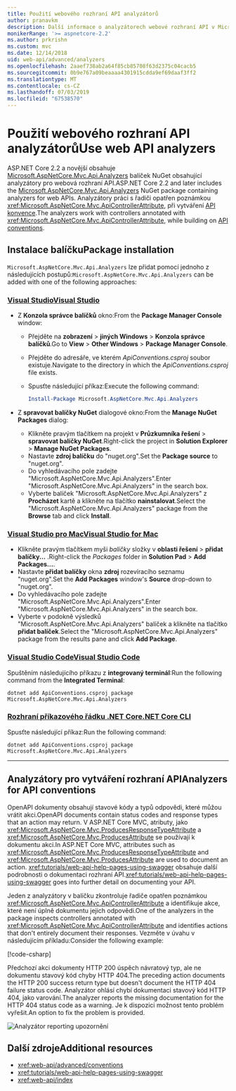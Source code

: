 ```yaml
---
title: Použití webového rozhraní API analyzátorů
author: pranavkm
description: Další informace o analyzátorech webové rozhraní API v Microsoft.AspNetCore.Mvc.Api.Analyzers.
monikerRange: '>= aspnetcore-2.2'
ms.author: prkrishn
ms.custom: mvc
ms.date: 12/14/2018
uid: web-api/advanced/analyzers
ms.openlocfilehash: 2aaef738ab2a64f85cb85708f63d2375c04cacb5
ms.sourcegitcommit: 0b9e767a09beaaaa4301915cdda9ef69daaf3ff2
ms.translationtype: MT
ms.contentlocale: cs-CZ
ms.lasthandoff: 07/03/2019
ms.locfileid: "67538570"
---
```

# <a name="use-web-api-analyzers"></a><span data-ttu-id="c4fca-103">Použití webového rozhraní API analyzátorů</span><span class="sxs-lookup"><span data-stu-id="c4fca-103">Use web API analyzers</span></span>

<span data-ttu-id="c4fca-104">ASP.NET Core 2.2 a novější obsahuje [Microsoft.AspNetCore.Mvc.Api.Analyzers](https://www.nuget.org/packages/Microsoft.AspNetCore.Mvc.Api.Analyzers) balíček NuGet obsahující analyzátory pro webová rozhraní API.</span><span class="sxs-lookup"><span data-stu-id="c4fca-104">ASP.NET Core 2.2 and later includes the [Microsoft.AspNetCore.Mvc.Api.Analyzers](https://www.nuget.org/packages/Microsoft.AspNetCore.Mvc.Api.Analyzers) NuGet package containing analyzers for web APIs.</span></span> <span data-ttu-id="c4fca-105">Analyzátory práci s řadiči opatřen poznámkou <xref:Microsoft.AspNetCore.Mvc.ApiControllerAttribute>, při vytváření [API konvence](xref:web-api/advanced/conventions).</span><span class="sxs-lookup"><span data-stu-id="c4fca-105">The analyzers work with controllers annotated with <xref:Microsoft.AspNetCore.Mvc.ApiControllerAttribute>, while building on [API conventions](xref:web-api/advanced/conventions).</span></span>

## <a name="package-installation"></a><span data-ttu-id="c4fca-106">Instalace balíčku</span><span class="sxs-lookup"><span data-stu-id="c4fca-106">Package installation</span></span>

<span data-ttu-id="c4fca-107">`Microsoft.AspNetCore.Mvc.Api.Analyzers` lze přidat pomocí jednoho z následujících postupů:</span><span class="sxs-lookup"><span data-stu-id="c4fca-107">`Microsoft.AspNetCore.Mvc.Api.Analyzers` can be added with one of the following approaches:</span></span>

### <a name="visual-studiotabvisual-studio"></a>[<span data-ttu-id="c4fca-108">Visual Studio</span><span class="sxs-lookup"><span data-stu-id="c4fca-108">Visual Studio</span></span>](#tab/visual-studio)

* <span data-ttu-id="c4fca-109">Z **Konzola správce balíčků** okno:</span><span class="sxs-lookup"><span data-stu-id="c4fca-109">From the **Package Manager Console** window:</span></span>
  * <span data-ttu-id="c4fca-110">Přejděte na **zobrazení** > **jiných Windows** > **Konzola správce balíčků**.</span><span class="sxs-lookup"><span data-stu-id="c4fca-110">Go to **View** > **Other Windows** > **Package Manager Console**.</span></span>
  * <span data-ttu-id="c4fca-111">Přejděte do adresáře, ve kterém *ApiConventions.csproj* soubor existuje.</span><span class="sxs-lookup"><span data-stu-id="c4fca-111">Navigate to the directory in which the *ApiConventions.csproj* file exists.</span></span>
  * <span data-ttu-id="c4fca-112">Spusťte následující příkaz:</span><span class="sxs-lookup"><span data-stu-id="c4fca-112">Execute the following command:</span></span>

    ```powershell
    Install-Package Microsoft.AspNetCore.Mvc.Api.Analyzers
    ```

* <span data-ttu-id="c4fca-113">Z **spravovat balíčky NuGet** dialogové okno:</span><span class="sxs-lookup"><span data-stu-id="c4fca-113">From the **Manage NuGet Packages** dialog:</span></span>
  * <span data-ttu-id="c4fca-114">Klikněte pravým tlačítkem na projekt v **Průzkumníka řešení** > **spravovat balíčky NuGet**.</span><span class="sxs-lookup"><span data-stu-id="c4fca-114">Right-click the project in **Solution Explorer** > **Manage NuGet Packages**.</span></span>
  * <span data-ttu-id="c4fca-115">Nastavte **zdroj balíčku** do "nuget.org".</span><span class="sxs-lookup"><span data-stu-id="c4fca-115">Set the **Package source** to "nuget.org".</span></span>
  * <span data-ttu-id="c4fca-116">Do vyhledávacího pole zadejte "Microsoft.AspNetCore.Mvc.Api.Analyzers".</span><span class="sxs-lookup"><span data-stu-id="c4fca-116">Enter "Microsoft.AspNetCore.Mvc.Api.Analyzers" in the search box.</span></span>
  * <span data-ttu-id="c4fca-117">Vyberte balíček "Microsoft.AspNetCore.Mvc.Api.Analyzers" z **Procházet** kartě a klikněte na tlačítko **nainstalovat**.</span><span class="sxs-lookup"><span data-stu-id="c4fca-117">Select the "Microsoft.AspNetCore.Mvc.Api.Analyzers" package from the **Browse** tab and click **Install**.</span></span>

### <a name="visual-studio-for-mactabvisual-studio-mac"></a>[<span data-ttu-id="c4fca-118">Visual Studio pro Mac</span><span class="sxs-lookup"><span data-stu-id="c4fca-118">Visual Studio for Mac</span></span>](#tab/visual-studio-mac)

* <span data-ttu-id="c4fca-119">Klikněte pravým tlačítkem myši *balíčky* složky v **oblasti řešení** > **přidat balíčky...** .</span><span class="sxs-lookup"><span data-stu-id="c4fca-119">Right-click the *Packages* folder in **Solution Pad** > **Add Packages...**.</span></span>
* <span data-ttu-id="c4fca-120">Nastavte **přidat balíčky** okna **zdroj** rozevíracího seznamu "nuget.org".</span><span class="sxs-lookup"><span data-stu-id="c4fca-120">Set the **Add Packages** window's **Source** drop-down to "nuget.org".</span></span>
* <span data-ttu-id="c4fca-121">Do vyhledávacího pole zadejte "Microsoft.AspNetCore.Mvc.Api.Analyzers".</span><span class="sxs-lookup"><span data-stu-id="c4fca-121">Enter "Microsoft.AspNetCore.Mvc.Api.Analyzers" in the search box.</span></span>
* <span data-ttu-id="c4fca-122">Vyberte v podokně výsledků "Microsoft.AspNetCore.Mvc.Api.Analyzers" balíček a klikněte na tlačítko **přidat balíček**.</span><span class="sxs-lookup"><span data-stu-id="c4fca-122">Select the "Microsoft.AspNetCore.Mvc.Api.Analyzers" package from the results pane and click **Add Package**.</span></span>

### <a name="visual-studio-codetabvisual-studio-code"></a>[<span data-ttu-id="c4fca-123">Visual Studio Code</span><span class="sxs-lookup"><span data-stu-id="c4fca-123">Visual Studio Code</span></span>](#tab/visual-studio-code)

<span data-ttu-id="c4fca-124">Spuštěním následujícího příkazu z **integrovaný terminál**:</span><span class="sxs-lookup"><span data-stu-id="c4fca-124">Run the following command from the **Integrated Terminal**:</span></span>

```console
dotnet add ApiConventions.csproj package Microsoft.AspNetCore.Mvc.Api.Analyzers
```

### <a name="net-core-clitabnetcore-cli"></a>[<span data-ttu-id="c4fca-125">Rozhraní příkazového řádku .NET Core</span><span class="sxs-lookup"><span data-stu-id="c4fca-125">.NET Core CLI</span></span>](#tab/netcore-cli)

<span data-ttu-id="c4fca-126">Spusťte následující příkaz:</span><span class="sxs-lookup"><span data-stu-id="c4fca-126">Run the following command:</span></span>

```console
dotnet add ApiConventions.csproj package Microsoft.AspNetCore.Mvc.Api.Analyzers
```

---

## <a name="analyzers-for-api-conventions"></a><span data-ttu-id="c4fca-127">Analyzátory pro vytváření rozhraní API</span><span class="sxs-lookup"><span data-stu-id="c4fca-127">Analyzers for API conventions</span></span>

<span data-ttu-id="c4fca-128">OpenAPI dokumenty obsahují stavové kódy a typů odpovědi, které můžou vrátit akci.</span><span class="sxs-lookup"><span data-stu-id="c4fca-128">OpenAPI documents contain status codes and response types that an action may return.</span></span> <span data-ttu-id="c4fca-129">V ASP.NET Core MVC, atributy, jako <xref:Microsoft.AspNetCore.Mvc.ProducesResponseTypeAttribute> a <xref:Microsoft.AspNetCore.Mvc.ProducesAttribute> se používají k dokumentu akci.</span><span class="sxs-lookup"><span data-stu-id="c4fca-129">In ASP.NET Core MVC, attributes such as <xref:Microsoft.AspNetCore.Mvc.ProducesResponseTypeAttribute> and <xref:Microsoft.AspNetCore.Mvc.ProducesAttribute> are used to document an action.</span></span> <span data-ttu-id="c4fca-130"><xref:tutorials/web-api-help-pages-using-swagger> obsahuje další podrobnosti o dokumentaci rozhraní API.</span><span class="sxs-lookup"><span data-stu-id="c4fca-130"><xref:tutorials/web-api-help-pages-using-swagger> goes into further detail on documenting your API.</span></span>

<span data-ttu-id="c4fca-131">Jeden z analyzátory v balíčku zkontroluje řadiče opatřen poznámkou <xref:Microsoft.AspNetCore.Mvc.ApiControllerAttribute> a identifikuje akce, které není úplně dokumentu jejich odpovědi.</span><span class="sxs-lookup"><span data-stu-id="c4fca-131">One of the analyzers in the package inspects controllers annotated with <xref:Microsoft.AspNetCore.Mvc.ApiControllerAttribute> and identifies actions that don't entirely document their responses.</span></span> <span data-ttu-id="c4fca-132">Vezměte v úvahu v následujícím příkladu:</span><span class="sxs-lookup"><span data-stu-id="c4fca-132">Consider the following example:</span></span>

[!code-csharp[](conventions/sample/Controllers/ContactsController.cs?name=missing404docs&highlight=9)]

<span data-ttu-id="c4fca-133">Předchozí akci dokumenty HTTP 200 úspěch návratový typ, ale ne dokumentu stavový kód chyby HTTP 404.</span><span class="sxs-lookup"><span data-stu-id="c4fca-133">The preceding action documents the HTTP 200 success return type but doesn't document the HTTP 404 failure status code.</span></span> <span data-ttu-id="c4fca-134">Analyzátor ohlásí chybí dokumentaci stavový kód HTTP 404, jako varování.</span><span class="sxs-lookup"><span data-stu-id="c4fca-134">The analyzer reports the missing documentation for the HTTP 404 status code as a warning.</span></span> <span data-ttu-id="c4fca-135">Je k dispozici možnost tento problém vyřešit.</span><span class="sxs-lookup"><span data-stu-id="c4fca-135">An option to fix the problem is provided.</span></span>

![Analyzátor reporting upozornění](conventions/_static/Analyzer.gif)

## <a name="additional-resources"></a><span data-ttu-id="c4fca-137">Další zdroje</span><span class="sxs-lookup"><span data-stu-id="c4fca-137">Additional resources</span></span>

* <xref:web-api/advanced/conventions>
* <xref:tutorials/web-api-help-pages-using-swagger>
* <xref:web-api/index>

